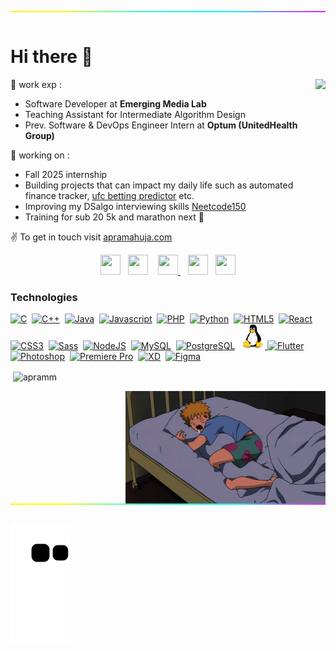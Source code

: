 
<img align="top" alt="bar" title="anime" height="2px" width=100% src="assets/rainbow.gif"></p>
# Hi there 👋
<a href = "https://discord.com/users/747373605142396939"><img align='right' src="https://lanyard.cnrad.dev/api/747373605142396939"></a>


💼  work exp :
* Software Developer at <b>Emerging Media Lab</b>  <br/>
* Teaching Assistant for Intermediate Algorithm Design<br/>
* Prev. Software & DevOps Engineer Intern at <b>Optum (UnitedHealth Group) </b>



💪 working on : 
* Fall 2025 internship  <br/>
* Building projects that can impact my daily life such as automated finance tracker, <a href = "https://github.com/apramm/ufc-betting-pred">ufc betting predictor</a> etc. <br/>
* Improving my DSalgo interviewing skills <a href= "https://github.com/apramm/DailyNeetcode150">Neetcode150</a>
* Training for sub 20 5k and marathon next 🤞<br/>


✌️ To get in touch visit <a href = "https://apramahuja.com/" >apramahuja.com</a> <br/>



<p align="center">
 <a href = "https://www.linkedin.com/in/apram/" target="_blank" rel="noreferrer"><img src = "https://raw.githubusercontent.com/danielcranney/readme-generator/main/public/icons/socials/linkedin.svg" width="32" height="32"/></a>&nbsp;&nbsp;
 <a href="https://www.instagram.com/apramahuja/" target="_blank" rel="noreferrer"><img src="https://raw.githubusercontent.com/danielcranney/readme-generator/main/public/icons/socials/instagram.svg" width="32" height="32" /></a> &nbsp;&nbsp;
 <a href= "https://www.strava.com/athletes/144141823" target="_blank" rel="noreferrer"> <img src="https://avatars.githubusercontent.com/u/175478?s=200&v=4" width="32" height="32" /> </a> &nbsp;&nbsp;
 <a href="https://twitter.com/apram0235" target="_blank" rel="noreferrer"><img src="https://raw.githubusercontent.com/danielcranney/readme-generator/main/public/icons/socials/twitter.svg" width="32" height="32" /></a>&nbsp;&nbsp;
<a href = "mailto:apram235ahuja@gmail.com" target="_blank" rel="noreferrer"><img src="https://user-images.githubusercontent.com/36915004/202095509-7550beba-960e-48e5-99fb-47256549f154.png" width="32" height="32"/></a>
</p>




<h3>Technologies</h3>
<p align="left">
<a href="https://docs.microsoft.com/en-us/cpp/?view=msvc-170" target="_blank" rel="noreferrer"><img src="https://raw.githubusercontent.com/danielcranney/readme-generator/main/public/icons/skills/c-colored.svg" width="36" height="36" alt="C" /></a>&nbsp;
<a href="https://docs.microsoft.com/en-us/cpp/?view=msvc-170" target="_blank" rel="noreferrer"><img src="https://raw.githubusercontent.com/danielcranney/readme-generator/main/public/icons/skills/cplusplus-colored.svg" width="36" height="36" alt="C++" /></a>&nbsp;
<a href="https://www.oracle.com/java/" target="_blank" rel="noreferrer"><img src="https://raw.githubusercontent.com/danielcranney/readme-generator/main/public/icons/skills/java-colored.svg" width="36" height="36" alt="Java" /></a>&nbsp;
<a href="https://developer.mozilla.org/en-US/docs/Web/JavaScript" target="_blank" rel="noreferrer"><img src="https://raw.githubusercontent.com/danielcranney/readme-generator/main/public/icons/skills/javascript-colored.svg" width="36" height="36" alt="Javascript" /></a>&nbsp;
<a href="https://www.php.net/" target="_blank" rel="noreferrer"><img src="https://raw.githubusercontent.com/danielcranney/readme-generator/main/public/icons/skills/php-colored.svg" width="36" height="36" alt="PHP" /></a>&nbsp;
<a href="https://www.python.org/" target="_blank" rel="noreferrer"><img src="https://raw.githubusercontent.com/danielcranney/readme-generator/main/public/icons/skills/python-colored.svg" width="36" height="36" alt="Python" /></a>&nbsp;
<a href="https://developer.mozilla.org/en-US/docs/Glossary/HTML5" target="_blank" rel="noreferrer"><img src="https://raw.githubusercontent.com/danielcranney/readme-generator/main/public/icons/skills/html5-colored.svg" width="36" height="36" alt="HTML5" /></a>&nbsp;
<a href="https://reactjs.org/" target="_blank" rel="noreferrer"><img src="https://raw.githubusercontent.com/danielcranney/readme-generator/main/public/icons/skills/react-colored.svg" width="36" height="36" alt="React" /></a>&nbsp;
<a href="https://www.w3.org/TR/CSS/#css" target="_blank" rel="noreferrer"><img src="https://raw.githubusercontent.com/danielcranney/readme-generator/main/public/icons/skills/css3-colored.svg" width="36" height="36" alt="CSS3" /></a>&nbsp;
<a href="https://sass-lang.com/" target="_blank" rel="noreferrer"><img src="https://raw.githubusercontent.com/danielcranney/readme-generator/main/public/icons/skills/sass-colored.svg" width="36" height="36" alt="Sass" /></a>&nbsp;
<a href="https://nodejs.org/en/" target="_blank" rel="noreferrer"><img src="https://raw.githubusercontent.com/danielcranney/readme-generator/main/public/icons/skills/nodejs-colored.svg" width="36" height="36" alt="NodeJS" /></a>&nbsp;
<a href="https://www.mysql.com/" target="_blank" rel="noreferrer"><img src="https://raw.githubusercontent.com/danielcranney/readme-generator/main/public/icons/skills/mysql-colored.svg" width="36" height="36" alt="MySQL" /></a>&nbsp;
<a href="https://www.postgresql.org/" target="_blank" rel="noreferrer"><img src="https://raw.githubusercontent.com/danielcranney/readme-generator/main/public/icons/skills/postgresql-colored.svg" width="36" height="36" alt="PostgreSQL" /></a>&nbsp;
 <a href="https://www.linux.org/" target="_blank"> <img src="https://raw.githubusercontent.com/devicons/devicon/master/icons/linux/linux-original.svg" alt="linux" width="40" height="40"/> </a> 
<a href="https://flutter.dev/" target="_blank" rel="noreferrer"><img src="https://raw.githubusercontent.com/danielcranney/readme-generator/main/public/icons/skills/flutter-colored.svg" width="36" height="36" alt="Flutter" /></a>&nbsp;
<a href="https://www.adobe.com/uk/products/photoshop.html" target="_blank" rel="noreferrer"><img src="https://raw.githubusercontent.com/danielcranney/readme-generator/main/public/icons/skills/photoshop-colored.svg" width="36" height="36" alt="Photoshop" /></a>&nbsp;
<a href="https://www.adobe.com/uk/products/premiere.html" target="_blank" rel="noreferrer"><img src="https://raw.githubusercontent.com/danielcranney/readme-generator/main/public/icons/skills/premierepro-colored.svg" width="36" height="36" alt="Premiere Pro" /></a>&nbsp;
<a href="https://www.adobe.com/uk/products/xd.html" target="_blank" rel="noreferrer"><img src="https://raw.githubusercontent.com/danielcranney/readme-generator/main/public/icons/skills/xd-colored.svg" width="36" height="36" alt="XD" /></a>&nbsp;
<a href="https://www.figma.com/" target="_blank" rel="noreferrer"><img src="https://raw.githubusercontent.com/danielcranney/readme-generator/main/public/icons/skills/figma-colored.svg" width="36" height="36" alt="Figma" /></a>&nbsp;
</p>


<p>&nbsp;<img align="center" src="https://github-readme-stats.vercel.app/api?username=apramm&show_icons=true&locale=en&theme=tokyonight&bg_color=00000000" alt="apramm" />
<!--   <img align="center" src = "https://github-readme-stats.vercel.app/api/top-langs/?username=apramm&layout=compact&theme=tokyonight&bg_color=00000000"/> -->

<img align="right" alt="Naruto" title="anime" height="180px" src="assets/naruto.gif"></p>

&nbsp;

<img align="top" alt="bar" title="anime" height="2px" width=100% src="assets/rainbow.gif"></p>

![Snake animation](https://github.com/apramm/apramm/blob/output/github-contribution-grid-snake.svg) </p>





